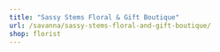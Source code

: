 ```yaml
---
title: "Sassy Stems Floral & Gift Boutique"
url: /savanna/sassy-stems-floral-and-gift-boutique/
shop: florist
---
```

